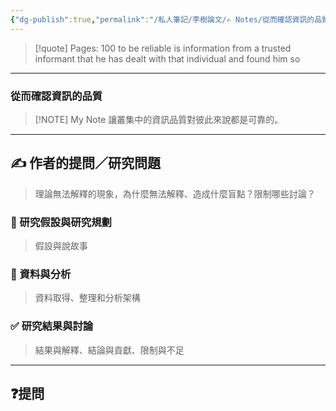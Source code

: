 ```yaml
---
{"dg-publish":true,"permalink":"/私人筆記/李樹論文/✍️ Notes/從而確認資訊的品質/","title":"從而確認資訊的品質","tags":["李樹論文","資訊","叢集_Cluster","信任"],"noteIcon":"3","created":"2025-06-10T19:14:46.000+08:00","updated":"2025-06-10T19:20:00.612+08:00"}
---
```






> [!quote] Pages: 100
> to be reliable is information from a trusted informant that he has dealt with that individual and found him so


----


### 從而確認資訊的品質

> [!NOTE] My Note
> 讓叢集中的資訊品質對彼此來說都是可靠的。



---

## ✍️ 作者的提問／研究問題

> 理論無法解釋的現象，為什麼無法解釋、造成什麼盲點？限制哪些討論？


### 🎯 研究假設與研究規劃
> 假設與說故事


### 🔢 資料與分析
> 資料取得、整理和分析架構


### ✅ 研究結果與討論
> 結果與解釋、結論與貢獻、限制與不足


---
## ❓提問

